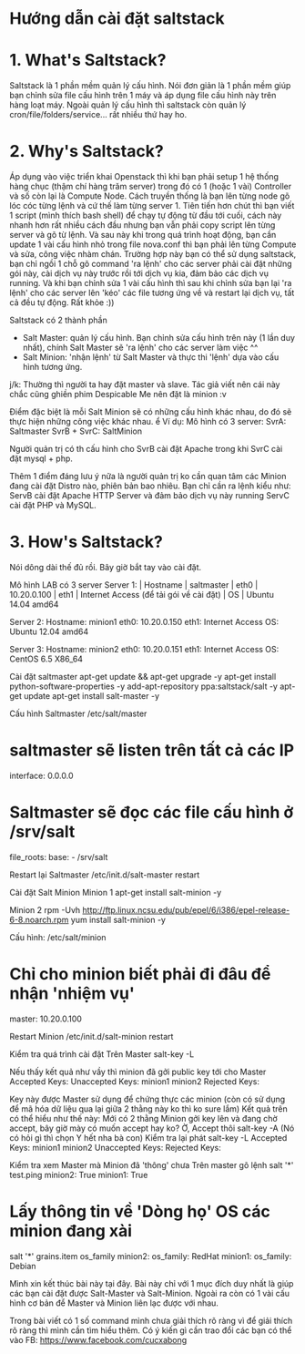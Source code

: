 Hướng dẫn cài đặt saltstack
=========

# 1. What's Saltstack? 
Saltstack là 1 phần mềm quản lý cấu hình. Nói đơn giản là 1 phần mềm giúp bạn chỉnh sửa file cấu hình trên 1 máy và áp dụng file cấu hình này trên hàng loạt máy. Ngoài quản lý cấu hình thì saltstack còn quản lý cron/file/folders/service... rất nhiều thứ hay ho.

# 2. Why's Saltstack?
Áp dụng vào việc triển khai Openstack thì khi bạn phải setup 1 hệ thống hàng chục (thậm chí hàng trăm server) trong đó có 1 (hoặc 1 vài) Controller và số còn lại là Compute Node. Cách truyền thống là bạn lên từng node gõ lóc cóc từng lệnh và cứ thế làm từng server 1. Tiên tiến hơn chút thì bạn viết 1 script (mình thích bash shell) để chạy tự động từ đầu tới cuối, cách này nhanh hơn rất nhiều cách đầu nhưng bạn vẫn phải copy script lên từng server và gõ từ lệnh. Và sau này khi trong quá trình hoạt động, bạn cần update 1 vài cấu hình nhỏ trong file nova.conf thì bạn phải lên từng Compute và sửa, công việc nhàm chán. Trường hợp này bạn có thể sử dụng saltstack, bạn chỉ ngồi 1 chỗ gõ command 'ra lệnh' cho các server phải cài đặt những gói này, cài dịch vụ này trước rồi tới dịch vụ kia, đảm bảo các dịch vụ running. Và khi bạn chỉnh sửa 1 vài cấu hình thì sau khi chỉnh sửa bạn lại 'ra lệnh' cho các server lên 'kéo' các file tương ứng về và restart lại dịch vụ, tất cả đều tự động. Rất khỏe :))

Saltstack có 2 thành phần
- Salt Master: quản lý cấu hình. Bạn chỉnh sửa cấu hình trên này (1 lần duy nhất), chính Salt Master sẽ 'ra lệnh' cho các server làm việc ^^
- Salt Minion: 'nhận lệnh' từ Salt Master và thực thi 'lệnh' dựa vào cấu hình tương ứng.

j/k: Thường thì người ta hay đặt master và slave. Tác giả viết nên cái này chắc cũng ghiền phim Despicable Me nên đặt là minion  :v

Điểm đặc biệt là mỗi Salt Minion sẽ có những cấu hình khác nhau, do đó sẽ thực hiện những công việc khác nhau.
ể
Ví dụ: Mô hình có 3 server:
SvrA: Saltmaster
SvrB + SvrC: SaltMinion

Người quản trị có th cấu hình cho SvrB cài đặt Apache trong khi SvrC cài đặt mysql + php.

Thêm 1 điểm đáng lưu ý nữa là người quản trị ko cần quan tâm các Minion đang cài đặt Distro nào, phiên bản bao nhiêu. Bạn chỉ cần ra lệnh kiểu như:
ServB cài đặt Apache HTTP Server và đảm bảo dịch vụ này running
ServC cài đặt PHP và MySQL.

# 3. How's Saltstack?
Nói dông dài thế đủ rồi. Bây giờ bắt tay vào cài đặt.

Mô hình LAB có 3 server
Server 1:
| Hostname  | saltmaster
| eth0      | 10.20.0.100
| eth1      | Internet Access (để tải gói về cài đặt)
| OS        | Ubuntu 14.04 amd64

Server 2:
Hostname: minion1
eth0: 10.20.0.150
eth1: Internet Access
OS: Ubuntu 12.04 amd64

Server 3:
Hostname: minion2
eth0: 10.20.0.151
eth1: Internet Access
OS: CentOS 6.5 X86_64


Cài đặt saltmaster
apt-get update && apt-get upgrade -y
apt-get install python-software-properties -y
add-apt-repository ppa:saltstack/salt -y
apt-get update
apt-get install salt-master -y

Cấu hình Saltmaster
/etc/salt/master

# saltmaster sẽ listen trên tất cả các IP
interface: 0.0.0.0

# Saltmaster sẽ đọc các file cấu hình ở /srv/salt
file_roots:
  base:
    - /srv/salt

Restart lại Saltmaster
/etc/init.d/salt-master restart


Cài đặt Salt Minion
Minion 1
apt-get install salt-minion -y

Minion 2
rpm -Uvh http://ftp.linux.ncsu.edu/pub/epel/6/i386/epel-release-6-8.noarch.rpm
yum install salt-minion -y

Cấu hình:
/etc/salt/minion
# Chỉ cho minion biết phải đi đâu để nhận 'nhiệm vụ' 
master: 10.20.0.100

Restart Minion
/etc/init.d/salt-minion restart

Kiểm tra quá trình cài đặt
Trên Master
salt-key -L

Nếu thấy kết quả như vầy thì minion đã gởi public key tới cho Master
Accepted Keys:
Unaccepted Keys:
minion1
minion2
Rejected Keys:

Key này được Master sử dụng để chứng thực các minion (còn có sử dụng để mã hóa dữ liệu qua lại giữa 2 thằng này ko thì ko sure lắm)
Kết quả trên có thể hiểu như thế này: Mới có 2 thằng Minion gởi key lên và đang chờ accept, bây giờ mày có muốn accept hay ko? Ờ, Accept thôi
salt-key -A
(Nó có hỏi gì thì chọn Y hết nha bà con)
Kiểm tra lại phát
salt-key -L
Accepted Keys:
minion1
minion2
Unaccepted Keys:
Rejected Keys:

Kiểm tra xem Master mà Minion đã 'thông' chưa
Trên master gõ lệnh
salt '*' test.ping
minion2:
    True
minion1:
    True

# Lấy thông tin về 'Dòng họ' OS các minion đang xài
salt '*' grains.item os_family
minion2:
  os_family: RedHat
minion1:
  os_family: Debian


Mình xin kết thúc bài này tại đây. Bài này chỉ với 1 mục đích duy nhất là giúp các bạn cài đặt được Salt-Master và Salt-Minion. Ngoài ra còn có 1 vài cấu hình cơ bản để Master và Minion liên lạc được với nhau.

Trong bài viết có 1 số command mình chưa giải thích rõ ràng vì để giải thích rõ ràng thì mình cần tìm hiểu thêm. Có ý kiến gì cần trao đổi các bạn có thể vào FB: https://www.facebook.com/cucxabong
